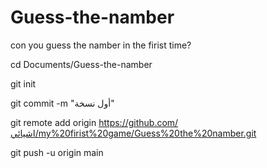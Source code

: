 # Guess-the-namber
con you guess the namber in the firist time?

cd Documents/Guess-the-namber

git init

git commit -m "أول نسخة"

git remote add origin https://github.com/اشيائي/my%20firist%20game/Guess%20the%20namber.git

git push -u origin main


